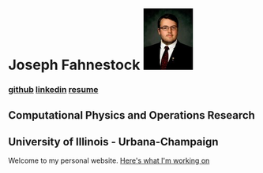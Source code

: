 # Joseph Fahnestock ![me](me.jpg)
### [github](https://www.github.com/jfahne) [linkedin](https://www.linkedin.com/in/joseph-fahnestock-712999141) [resume](Fahnestock_Resume_4_23_20.pdf)
## Computational Physics and Operations Research
## University of Illinois - Urbana-Champaign

Welcome to my personal website.
[Here's what I'm working on](statistical_physics)
